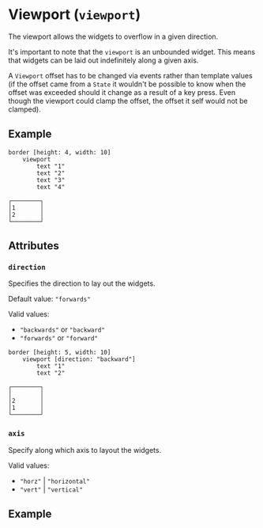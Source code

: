 # Viewport (`viewport`)

The viewport allows the widgets to overflow in a given direction.

It's important to note that the `viewport` is an unbounded widget.
This means that widgets can be laid out indefinitely along a given axis.

A `Viewport` offset has to be changed via events rather than template values (if
the offset came from a `State` it wouldn't be possible to know when the offset
was exceeded should it change as a result of a key press. Even though the
viewport could clamp the offset, the offset it self would not be clamped).

## Example

```
border [height: 4, width: 10]
    viewport
        text "1"
        text "2"
        text "3"
        text "4"
```
```
┌────────┐
│1       │
│2       │
└────────┘
```

## Attributes

### `direction`

Specifies the direction to lay out the widgets.

Default value: `"forwards"`

Valid values:
* `"backwards"` or `"backward"`
* `"forwards"` or `"forward"`

```
border [height: 5, width: 10]
    viewport [direction: "backward"]
        text "1"
        text "2"
```
```
┌────────┐
│        │
│2       │
│1       │
└────────┘
```

### `axis`

Specify along which axis to layout the widgets.

Valid values:

* `"horz"` | `"horizontal"`
* `"vert"` | `"vertical"`

## Example
